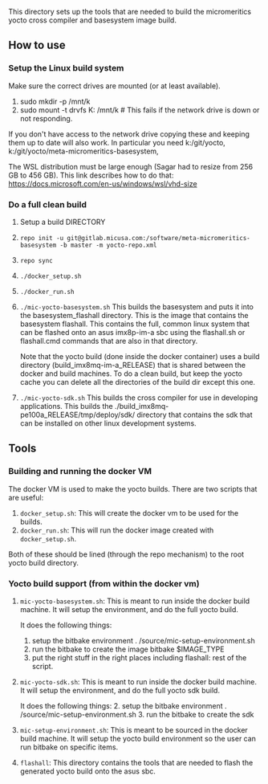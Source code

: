 This directory sets up the tools that are needed to build the
micromeritics yocto cross compiler and basesystem image build.

## How to use

### Setup the Linux build system
Make sure the correct drives are mounted (or at least available).
1. sudo mkdir -p /mnt/k
2. sudo mount -t drvfs K: /mnt/k # This fails if the network drive is down or not responding.

If you don't have access to the network drive copying these and
keeping them up to date will also work. In particular you need
k:/git/yocto, k:/git/yocto/meta-micromeritics-basesystem,

The WSL distribution must be large enough (Sagar had to resize from 256 GB to
456 GB).  This link describes how to do that: https://docs.microsoft.com/en-us/windows/wsl/vhd-size

### Do a full clean build
1. Setup a build DIRECTORY
2. `repo init -u git@gitlab.micusa.com:/software/meta-micromeritics-basesystem -b master -m yocto-repo.xml`
3. `repo sync`
5. `./docker_setup.sh`
6. `./docker_run.sh`
7. `./mic-yocto-basesystem.sh` This builds the basesystem and puts it
   into the basesystem_flashall directory.  This is the image that
   contains the basesystem flashall.  This contains the full, common
   linux system that can be flashed onto an asus imx8p-im-a sbc using
   the flashall.sh or flashall.cmd commands that are also in that
   directory.

   Note that the yocto build (done inside the docker container) uses a build
   directory (build_imx8mq-im-a_RELEASE) that is shared between the docker and
   build machines.  To do a clean build, but keep the yocto cache you can
   delete all the directories of the build dir except this one.
8. `./mic-yocto-sdk.sh` This builds the cross compiler for use
   in developing applications.  This builds the
   ./build_imx8mq-pe100a_RELEASE/tmp/deploy/sdk/ directory that
   contains the sdk that can be installed on other linux development systems.

## Tools
### Building and running the docker VM
The docker VM is used to make the yocto builds.  There are two scripts that
are useful:

1. `docker_setup.sh`: This will create the docker vm to be used for the builds.
2. `docker_run.sh`: This will run the docker image created with `docker_setup.sh`.

Both of these should be lined (through the repo mechanism) to the root yocto
build directory.

### Yocto build support (from within the docker vm)
1. `mic-yocto-basesystem.sh`: This is meant to run inside the docker build machine.
   It will setup the environment, and do the full yocto build.

   It does the following things:
   1. setup the bitbake environment . /source/mic-setup-environment.sh
   2. run the bitbake to create the image bitbake $IMAGE_TYPE
   3. put the right stuff in the right places including flashall: rest of the script.

1. `mic-yocto-sdk.sh`: This is meant to run inside the docker build machine.
   It will setup the environment, and do the full yocto sdk build.

   It does the following things:
   2. setup the bitbake environment . /source/mic-setup-environment.sh
   3. run the bitbake to create the sdk

3. `mic-setup-environment.sh`: This is meant to be sourced in the docker build
   machine.  It will setup the yocto build environment so the user can run bitbake
   on specific items.

4. `flashall`: This directory contains the tools that are needed to flash the
   generated yocto build onto the asus sbc.


